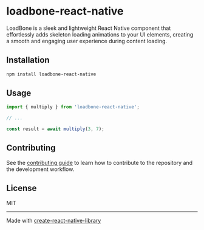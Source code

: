 # loadbone-react-native

LoadBone is a sleek and lightweight React Native component that effortlessly adds skeleton loading animations to your UI elements, creating a smooth and engaging user experience during content loading.

## Installation

```sh
npm install loadbone-react-native
```

## Usage

```js
import { multiply } from 'loadbone-react-native';

// ...

const result = await multiply(3, 7);
```

## Contributing

See the [contributing guide](CONTRIBUTING.md) to learn how to contribute to the repository and the development workflow.

## License

MIT

---

Made with [create-react-native-library](https://github.com/callstack/react-native-builder-bob)
